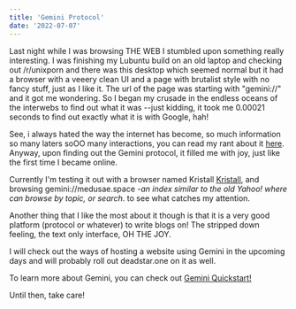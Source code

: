 ```yaml
---
title: 'Gemini Protocol'
date: '2022-07-07'
---
```


Last night while I was browsing THE WEB I stumbled upon something really interesting. I was finishing my Lubuntu build on an old laptop and checking out /r/unixporn and there was this desktop which seemed normal but it had a browser with a veeery clean UI and a page with brutalist style with no fancy stuff, just as I like it. The url of the page was starting with "gemini://" and it got me wondering. So I began my crusade in the endless oceans of the interwebs to find out what it was --just kidding, it took me 0.00021 seconds to find out exactly what it is with Google, hah!

See, i always hated the way the internet has become, so much information so many laters soOO many interactions, you can read my rant about it [here](/posts/2022-02-19-Hello-World.html). Anyway, upon finding out the Gemini protocol, it filled me with joy, just like the first time I became online.

Currently I'm testing it out with a browser named Kristall [Kristall](https://kristall.random-projects.net/), and browsing gemini://medusae.space -_an index similar to the old Yahoo! where can browse by topic, or search_. to see what catches my attention.

Another thing that I like the most about it though is that it is a very good platform (protocol or whatever) to write blogs on! The stripped down feeling, the text only interface, OH THE JOY.

I will check out the ways of hosting a website using Gemini in the upcoming days and will probably roll out deadstar.one on it as well.

To learn more about Gemini, you can check out [Gemini Quickstart!](https://geminiquickst.art/)

Until then, take care!